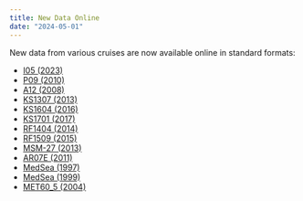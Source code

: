 ```yaml
---
title: New Data Online
date: "2024-05-01"
---
```


New data from various cruises are now available online in standard formats:
- [I05 (2023)][12]
- [P09 (2010)][7]
- [A12 (2008)][13]
- [KS1307 (2013)][1]
- [KS1604 (2016)][11]
- [KS1701 (2017)][2]
- [RF1404 (2014)][3]
- [RF1509 (2015)][4]
- [MSM-27 (2013)][8]
- [AR07E (2011)][5]
- [MedSea (1997)][9]
- [MedSea (1999)][10]
- [MET60_5 (2004)][6]

[1]: /cruise/49UF20131006
[2]: /cruise/49UF20170110
[3]: /cruise/49UP20140429
[4]: /cruise/49UP20151115
[5]: /cruise/74E320110511
[6]: /cruise/06MT20040311
[7]: /cruise/49RY20100706
[8]: /cruise/06M220130419
[9]: /cruise/48UR19970830
[10]: /cruise/48UR19990211
[11]: /cruise/49UF20160407
[12]: /cruise/33RR20230722
[13]: /cruise/06AQ20080210